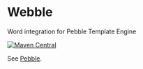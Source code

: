 # Webble
Word integration for Pebble Template Engine

[![Maven Central](https://img.shields.io/badge/maven%20central-1.0.0-success)](https://oss.sonatype.org/content/groups/public/io/github/flef/webble/1.0.0)

See [Pebble](https://github.com/PebbleTemplates/pebble).
